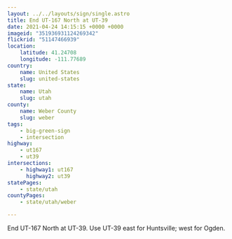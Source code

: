 ```yaml
---
layout: ../../layouts/sign/single.astro
title: End UT-167 North at UT-39
date: 2021-04-24 14:15:15 +0000 +0000
imageid: "351936931124269342"
flickrid: "51147466939"
location:
    latitude: 41.24708
    longitude: -111.77689
country:
    name: United States
    slug: united-states
state:
    name: Utah
    slug: utah
county:
    name: Weber County
    slug: weber
tags:
    - big-green-sign
    - intersection
highway:
    - ut167
    - ut39
intersections:
    - highway1: ut167
      highway2: ut39
statePages:
    - state/utah
countyPages:
    - state/utah/weber

---
```

End UT-167 North at UT-39.  Use UT-39 east for Huntsville; west for Ogden.